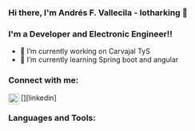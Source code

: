 ### Hi there, I'm Andrés F. Vallecila - lotharking 👋

### I'm a Developer and Electronic Engineer!!

- 🔭 I’m currently working on Carvajal TyS
- 🌱 I’m currently learning Spring boot and angular

### Connect with me:
[<img align="left" alt="https://www.linkedin.com/in/andres-felipe-vallecilla-puentes/ | LinkedIn" width="22px" src="https://cdn.jsdelivr.net/npm/simple-icons@v3/icons/linkedin.svg" />][linkedin]

### Languages and Tools:

<!--
&nbsp;
[![Linkedin](https://i.stack.imgur.com/gVE0j.png) LinkedIn](https://www.linkedin.com/in/andres-felipe-vallecilla-puentes/)
[![GitHub](https://i.stack.imgur.com/tskMh.png) GitHub](https://github.com/)
-->
